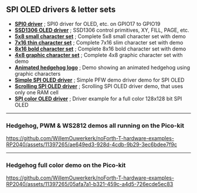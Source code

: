 ## SPI OLED drivers & letter sets ##

- [****SPI0 driver****](spi-OLED-P.f) ; SPI0 driver for OLED, etc. on GPIO17 to GPIO19
- [****SSD1306 OLED driver****](SSD1306-setup(128x64)-spi.f) ; SSD1306 control primitives, XY, FILL, PAGE, etc.
- [****5x8 small character set****](ssd1306-small-chars.f) ; Complete 5x8 small character set with demo
- [****7x16 thin character set****](ssd1306-thin-chars.f) ; Complete 7x16 slim character set with demo
- [****8x16 bold character set****](ssd1306-bigbold-chars.f) ; Complete 8x16 bold character set with demo
- [****4x8 graphic character set****](ssd1306-graphic-chars.f) ; Complete 4x8 graphic character set with demo
- [****Animated hedgehog logo****](ssd1306-hedgehog.f) ; Demo showing an animated hedgehog using graphic characters
- [****Simple SPI OLED driver****](spi-OLED-example-P.f) ; Simple PFW demo driver demo for SPI OLED
- [****Scrolling SPI OLED driver****](spi-OLED-scroll-P.f) ; Scrolling SPI OLED driver demo, that uses only one RAM cell
- [****SPI color OLED driver****](ssd1351-driver-P.f) ; Driver example for a full color 128x128 bit SPI OLED

***
### Hedgehog, PWM & WS2812 demos all running on the Pico-kit ###
https://github.com/WillemOuwerkerk/noForth-T-hardware-examples-RP2040/assets/11397265/ae649ed3-928d-4cdb-9b29-3ec6bdee7f9c

***
### Hedgehog full color demo on the Pico-kit ###
https://github.com/WillemOuwerkerk/noForth-T-hardware-examples-RP2040/assets/11397265/05afa7a1-b321-459c-a4d5-726ecde5ec83

